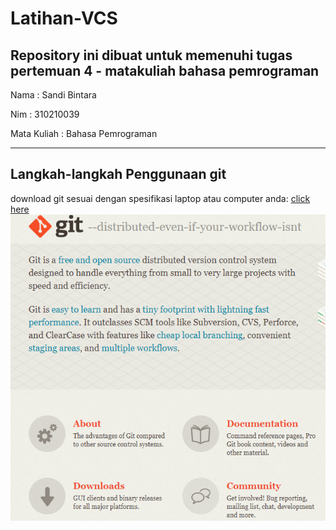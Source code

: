 # Latihan-VCS
Repository ini dibuat untuk memenuhi tugas pertemuan 4 - matakuliah bahasa pemrograman
--------------------------------------------------------------------------------------

Nama		: Sandi Bintara

Nim		: 310210039

Mata Kuliah	: Bahasa Pemrograman

--------------------------------------------------------------------------------------

## Langkah-langkah Penggunaan git
download git sesuai dengan spesifikasi laptop atau computer anda: [click here](https://git-scm.com/)
<br>
![1rename.PNG](picture/1rename.PNG)


